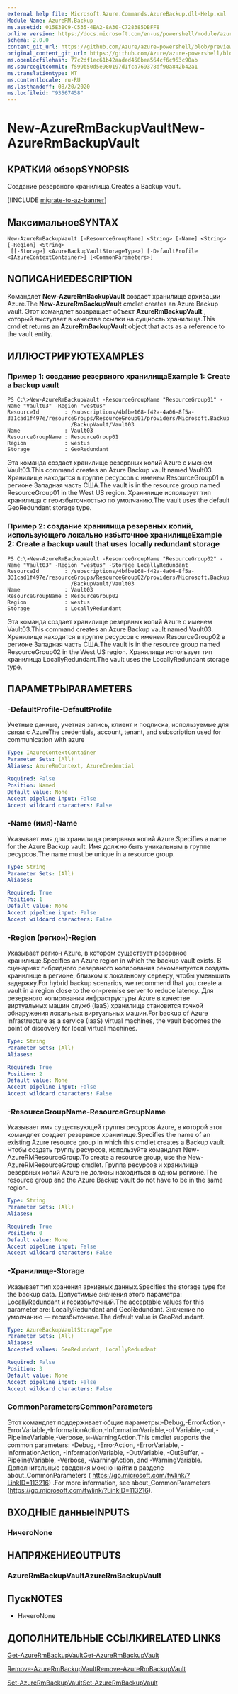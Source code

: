 ```yaml
---
external help file: Microsoft.Azure.Commands.AzureBackup.dll-Help.xml
Module Name: AzureRM.Backup
ms.assetid: 015E3BC9-C535-4EA2-8A30-C728385DBFF8
online version: https://docs.microsoft.com/en-us/powershell/module/azurerm.backup/new-azurermbackupvault
schema: 2.0.0
content_git_url: https://github.com/Azure/azure-powershell/blob/preview/src/ResourceManager/AzureBackup/Commands.AzureBackup/help/New-AzureRmBackupVault.md
original_content_git_url: https://github.com/Azure/azure-powershell/blob/preview/src/ResourceManager/AzureBackup/Commands.AzureBackup/help/New-AzureRmBackupVault.md
ms.openlocfilehash: 77c2df1ec61b42aaded458bea564cf6c953c90ab
ms.sourcegitcommit: f599b50d5e980197d1fca769378df90a842b42a1
ms.translationtype: MT
ms.contentlocale: ru-RU
ms.lasthandoff: 08/20/2020
ms.locfileid: "93567458"
---
```

# <span data-ttu-id="946ec-101">New-AzureRmBackupVault</span><span class="sxs-lookup"><span data-stu-id="946ec-101">New-AzureRmBackupVault</span></span>

## <span data-ttu-id="946ec-102">КРАТКИй обзор</span><span class="sxs-lookup"><span data-stu-id="946ec-102">SYNOPSIS</span></span>
<span data-ttu-id="946ec-103">Создание резервного хранилища.</span><span class="sxs-lookup"><span data-stu-id="946ec-103">Creates a Backup vault.</span></span>

[!INCLUDE [migrate-to-az-banner](../../includes/migrate-to-az-banner.md)]

## <span data-ttu-id="946ec-104">Максимальное</span><span class="sxs-lookup"><span data-stu-id="946ec-104">SYNTAX</span></span>

```
New-AzureRmBackupVault [-ResourceGroupName] <String> [-Name] <String> [-Region] <String>
 [[-Storage] <AzureBackupVaultStorageType>] [-DefaultProfile <IAzureContextContainer>] [<CommonParameters>]
```

## <span data-ttu-id="946ec-105">NОПИСАНИЕ</span><span class="sxs-lookup"><span data-stu-id="946ec-105">DESCRIPTION</span></span>
<span data-ttu-id="946ec-106">Командлет **New-AzureRmBackupVault** создает хранилище архивации Azure.</span><span class="sxs-lookup"><span data-stu-id="946ec-106">The **New-AzureRmBackupVault** cmdlet creates an Azure Backup vault.</span></span>
<span data-ttu-id="946ec-107">Этот командлет возвращает объект **AzureRmBackupVault** , который выступает в качестве ссылки на сущность хранилища.</span><span class="sxs-lookup"><span data-stu-id="946ec-107">This cmdlet returns an **AzureRmBackupVault** object that acts as a reference to the vault entity.</span></span>

## <span data-ttu-id="946ec-108">ИЛЛЮСТРИРУЮТ</span><span class="sxs-lookup"><span data-stu-id="946ec-108">EXAMPLES</span></span>

### <span data-ttu-id="946ec-109">Пример 1: создание резервного хранилища</span><span class="sxs-lookup"><span data-stu-id="946ec-109">Example 1: Create a backup vault</span></span>
```
PS C:\>New-AzureRmBackupVault -ResourceGroupName "ResourceGroup01" -Name "Vault03" -Region "westus"
ResourceId        : /subscriptions/4bfbe168-f42a-4a06-8f5a-331cad1f497e/resourceGroups/ResourceGroup01/providers/Microsoft.Backup
                    /BackupVault/Vault03
Name              : Vault03
ResourceGroupName : ResourceGroup01
Region            : westus
Storage           : GeoRedundant
```

<span data-ttu-id="946ec-110">Эта команда создает хранилище резервных копий Azure с именем Vault03.</span><span class="sxs-lookup"><span data-stu-id="946ec-110">This command creates an Azure Backup vault named Vault03.</span></span>
<span data-ttu-id="946ec-111">Хранилище находится в группе ресурсов с именем ResourceGroup01 в регионе Западная часть США.</span><span class="sxs-lookup"><span data-stu-id="946ec-111">The vault is in the resource group named ResourceGroup01 in the West US region.</span></span>
<span data-ttu-id="946ec-112">Хранилище использует тип хранилища с геоизбыточностью по умолчанию.</span><span class="sxs-lookup"><span data-stu-id="946ec-112">The vault uses the default GeoRedundant storage type.</span></span>

### <span data-ttu-id="946ec-113">Пример 2: создание хранилища резервных копий, использующего локально избыточное хранилище</span><span class="sxs-lookup"><span data-stu-id="946ec-113">Example 2: Create a backup vault that uses locally redundant storage</span></span>
```
PS C:\>New-AzureRmBackupVault -ResourceGroupName "ResourceGroup02" -Name "Vault03" -Region "westus" -Storage LocallyRedundant
ResourceId        : /subscriptions/4bfbe168-f42a-4a06-8f5a-331cad1f497e/resourceGroups/ResourceGroup02/providers/Microsoft.Backup
                    /BackupVault/Vault03
Name              : Vault03
ResourceGroupName : ResourceGroup02
Region            : westus
Storage           : LocallyRedundant
```

<span data-ttu-id="946ec-114">Эта команда создает хранилище резервных копий Azure с именем Vault03.</span><span class="sxs-lookup"><span data-stu-id="946ec-114">This command creates an Azure Backup vault named Vault03.</span></span>
<span data-ttu-id="946ec-115">Хранилище находится в группе ресурсов с именем ResourceGroup02 в регионе Западная часть США.</span><span class="sxs-lookup"><span data-stu-id="946ec-115">The vault is in the resource group named ResourceGroup02 in the West US region.</span></span>
<span data-ttu-id="946ec-116">Хранилище использует тип хранилища LocallyRedundant.</span><span class="sxs-lookup"><span data-stu-id="946ec-116">The vault uses the LocallyRedundant storage type.</span></span>

## <span data-ttu-id="946ec-117">ПАРАМЕТРЫ</span><span class="sxs-lookup"><span data-stu-id="946ec-117">PARAMETERS</span></span>

### <span data-ttu-id="946ec-118">-DefaultProfile</span><span class="sxs-lookup"><span data-stu-id="946ec-118">-DefaultProfile</span></span>
<span data-ttu-id="946ec-119">Учетные данные, учетная запись, клиент и подписка, используемые для связи с Azure</span><span class="sxs-lookup"><span data-stu-id="946ec-119">The credentials, account, tenant, and subscription used for communication with azure</span></span>

```yaml
Type: IAzureContextContainer
Parameter Sets: (All)
Aliases: AzureRmContext, AzureCredential

Required: False
Position: Named
Default value: None
Accept pipeline input: False
Accept wildcard characters: False
```

### <span data-ttu-id="946ec-120">-Name (имя)</span><span class="sxs-lookup"><span data-stu-id="946ec-120">-Name</span></span>
<span data-ttu-id="946ec-121">Указывает имя для хранилища резервных копий Azure.</span><span class="sxs-lookup"><span data-stu-id="946ec-121">Specifies a name for the Azure Backup vault.</span></span>
<span data-ttu-id="946ec-122">Имя должно быть уникальным в группе ресурсов.</span><span class="sxs-lookup"><span data-stu-id="946ec-122">The name must be unique in a resource group.</span></span>

```yaml
Type: String
Parameter Sets: (All)
Aliases: 

Required: True
Position: 1
Default value: None
Accept pipeline input: False
Accept wildcard characters: False
```

### <span data-ttu-id="946ec-123">-Region (регион)</span><span class="sxs-lookup"><span data-stu-id="946ec-123">-Region</span></span>
<span data-ttu-id="946ec-124">Указывает регион Azure, в котором существует резервное хранилище.</span><span class="sxs-lookup"><span data-stu-id="946ec-124">Specifies an Azure region in which the backup vault exists.</span></span>
<span data-ttu-id="946ec-125">В сценариях гибридного резервного копирования рекомендуется создать хранилище в регионе, близком к локальному серверу, чтобы уменьшить задержку.</span><span class="sxs-lookup"><span data-stu-id="946ec-125">For hybrid backup scenarios, we recommend that you create a vault in a region close to the on-premise server to reduce latency.</span></span>
<span data-ttu-id="946ec-126">Для резервного копирования инфраструктуры Azure в качестве виртуальных машин служб (IaaS) хранилище становится точкой обнаружения локальных виртуальных машин.</span><span class="sxs-lookup"><span data-stu-id="946ec-126">For backup of Azure infrastructure as a service (IaaS) virtual machines, the vault becomes the point of discovery for local virtual machines.</span></span>

```yaml
Type: String
Parameter Sets: (All)
Aliases: 

Required: True
Position: 2
Default value: None
Accept pipeline input: False
Accept wildcard characters: False
```

### <span data-ttu-id="946ec-127">-ResourceGroupName</span><span class="sxs-lookup"><span data-stu-id="946ec-127">-ResourceGroupName</span></span>
<span data-ttu-id="946ec-128">Указывает имя существующей группы ресурсов Azure, в которой этот командлет создает резервное хранилище.</span><span class="sxs-lookup"><span data-stu-id="946ec-128">Specifies the name of an existing Azure resource group in which this cmdlet creates a Backup vault.</span></span>
<span data-ttu-id="946ec-129">Чтобы создать группу ресурсов, используйте командлет New-AzureRMResourceGroup.</span><span class="sxs-lookup"><span data-stu-id="946ec-129">To create a resource group, use the New-AzureRMResourceGroup cmdlet.</span></span>
<span data-ttu-id="946ec-130">Группа ресурсов и хранилище резервных копий Azure не должны находиться в одном регионе.</span><span class="sxs-lookup"><span data-stu-id="946ec-130">The resource group and the Azure Backup vault do not have to be in the same region.</span></span>

```yaml
Type: String
Parameter Sets: (All)
Aliases: 

Required: True
Position: 0
Default value: None
Accept pipeline input: False
Accept wildcard characters: False
```

### <span data-ttu-id="946ec-131">-Хранилище</span><span class="sxs-lookup"><span data-stu-id="946ec-131">-Storage</span></span>
<span data-ttu-id="946ec-132">Указывает тип хранения архивных данных.</span><span class="sxs-lookup"><span data-stu-id="946ec-132">Specifies the storage type for the backup data.</span></span>
<span data-ttu-id="946ec-133">Допустимые значения этого параметра: LocallyRedundant и геоизбыточный.</span><span class="sxs-lookup"><span data-stu-id="946ec-133">The acceptable values for this parameter are: LocallyRedundant and GeoRedundant.</span></span>
<span data-ttu-id="946ec-134">Значение по умолчанию — геоизбыточное.</span><span class="sxs-lookup"><span data-stu-id="946ec-134">The default value is GeoRedundant.</span></span>

```yaml
Type: AzureBackupVaultStorageType
Parameter Sets: (All)
Aliases: 
Accepted values: GeoRedundant, LocallyRedundant

Required: False
Position: 3
Default value: None
Accept pipeline input: False
Accept wildcard characters: False
```

### <span data-ttu-id="946ec-135">CommonParameters</span><span class="sxs-lookup"><span data-stu-id="946ec-135">CommonParameters</span></span>
<span data-ttu-id="946ec-136">Этот командлет поддерживает общие параметры:-Debug,-ErrorAction,-ErrorVariable,-InformationAction,-InformationVariable,-of Variable,-out,-PipelineVariable,-Verbose, и-WarningAction.</span><span class="sxs-lookup"><span data-stu-id="946ec-136">This cmdlet supports the common parameters: -Debug, -ErrorAction, -ErrorVariable, -InformationAction, -InformationVariable, -OutVariable, -OutBuffer, -PipelineVariable, -Verbose, -WarningAction, and -WarningVariable.</span></span> <span data-ttu-id="946ec-137">Дополнительные сведения можно найти в разделе about_CommonParameters ( https://go.microsoft.com/fwlink/?LinkID=113216) .</span><span class="sxs-lookup"><span data-stu-id="946ec-137">For more information, see about_CommonParameters (https://go.microsoft.com/fwlink/?LinkID=113216).</span></span>

## <span data-ttu-id="946ec-138">ВХОДНЫЕ данные</span><span class="sxs-lookup"><span data-stu-id="946ec-138">INPUTS</span></span>

### <span data-ttu-id="946ec-139">Ничего</span><span class="sxs-lookup"><span data-stu-id="946ec-139">None</span></span>

## <span data-ttu-id="946ec-140">НАПРЯЖЕНИЕ</span><span class="sxs-lookup"><span data-stu-id="946ec-140">OUTPUTS</span></span>

### <span data-ttu-id="946ec-141">AzureRmBackupVault</span><span class="sxs-lookup"><span data-stu-id="946ec-141">AzureRmBackupVault</span></span>

## <span data-ttu-id="946ec-142">Пуск</span><span class="sxs-lookup"><span data-stu-id="946ec-142">NOTES</span></span>
* <span data-ttu-id="946ec-143">Ничего</span><span class="sxs-lookup"><span data-stu-id="946ec-143">None</span></span>

## <span data-ttu-id="946ec-144">ДОПОЛНИТЕЛЬНЫЕ ССЫЛКИ</span><span class="sxs-lookup"><span data-stu-id="946ec-144">RELATED LINKS</span></span>

[<span data-ttu-id="946ec-145">Get-AzureRmBackupVault</span><span class="sxs-lookup"><span data-stu-id="946ec-145">Get-AzureRmBackupVault</span></span>](./Get-AzureRmBackupVault.md)

[<span data-ttu-id="946ec-146">Remove-AzureRmBackupVault</span><span class="sxs-lookup"><span data-stu-id="946ec-146">Remove-AzureRmBackupVault</span></span>](./Remove-AzureRmBackupVault.md)

[<span data-ttu-id="946ec-147">Set-AzureRmBackupVault</span><span class="sxs-lookup"><span data-stu-id="946ec-147">Set-AzureRmBackupVault</span></span>](./Set-AzureRmBackupVault.md)


